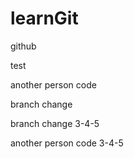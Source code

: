 # learnGit

github

test

another person code

branch change

branch change 3-4-5

another person code 3-4-5
